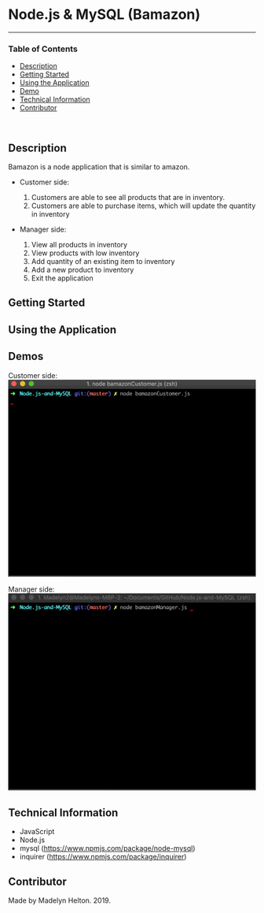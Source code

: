 # Node.js & MySQL (Bamazon)

<hr>

### Table of Contents 
- [Description](#Description)
- [Getting Started](#Getting-started)
- [Using the Application](#Using-the-Application)
- [Demo](#Demo)
- [Technical Information](#Technical-Information)
- [Contributor](#contributor)

<br>


## Description

Bamazon is a node application that is similar to amazon. 

* Customer side:
  1. Customers are able to see all products that are in inventory.
  2. Customers are able to purchase items, which will update the quantity in inventory

* Manager side:
  1. View all products in inventory 
  2. View products with low inventory
  3. Add quantity of an existing item to inventory
  4. Add a new product to inventory
  5. Exit the application


## Getting Started


## Using the Application


## Demos


Customer side:
![Demo](/images/customerDemo.gif)

Manager side:
![Demo](/images/managerDemo.gif)


## Technical Information

- JavaScript
- Node.js
- mysql (https://www.npmjs.com/package/node-mysql)
- inquirer (https://www.npmjs.com/package/inquirer)

## Contributor

Made by Madelyn Helton. 2019.